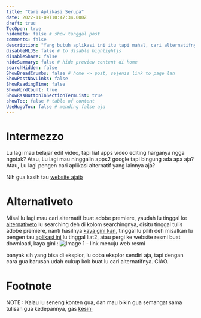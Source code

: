 ```yaml
---
title: "Cari Aplikasi Serupa"
date: 2022-11-09T10:47:34.000Z
draft: true
TocOpen: true
hidemeta: false # show tanggal post
comments: false
description: "Yang butuh aplikasi ini itu tapi mahal, cari alternatifnya nih"
disableHLJS: false # to disable highlightjs
disableShare: false
hideSummary: false # hide preview content di home
searchHidden: false
ShowBreadCrumbs: false # home -> post, sejenis link to page lah
ShowPostNavLinks: false
ShowReadingTime: false
ShowWordCount: true
ShowRssButtonInSectionTermList: true
showToc: false # table of content
UseHugoToc: false # mending false aja
---
```


# Intermezzo

Lu lagi mau belajar edit video, tapi liat apps video editing harganya ngga ngotak? Atau,
Lu lagi mau ninggalin apps2 google tapi bingung ada apa aja? Atau,
Lu lagi pengen cari aplikasi alternatif yang lainnya aja?

Nih gua kasih tau [website ajaib](https://alternativeto.net/)

# Alternativeto

Misal lu lagi mau cari alternatif buat adobe premiere, yaudah lu tinggal ke [alternativeto](https://alternativeto.net) lu searching deh di kolom searchingnya,
disitu tinggal tulis adobe premiere, nanti hasilnya [kaya gini kan](https://alternativeto.net/software/adobe-premiere-pro/),
tinggal lu pilih deh misalkan lu pengen tau [aplikasi ini](https://alternativeto.net/software/davinci-resolve/about/) lu tinggal liat2, atau pergi ke website resmi buat download, kaya gini : 
![Image 1 - link menuju web resmi](https://i.ibb.co/mhv3yw2/Screenshot-2022-11-03-at-08-25-45.png)

banyak sih yang bisa di eksplor, lu coba eksplor sendiri aja, tapi dengan cara gua barusan udah cukup kok buat lu cari alternatifnya. CIAO.

# Footnote

NOTE : Kalau lu seneng konten gua, dan mau bikin gua semangat sama tulisan gua kedepannya, gas [kesini](https://sociabuzz.com/muezzaissleeping)